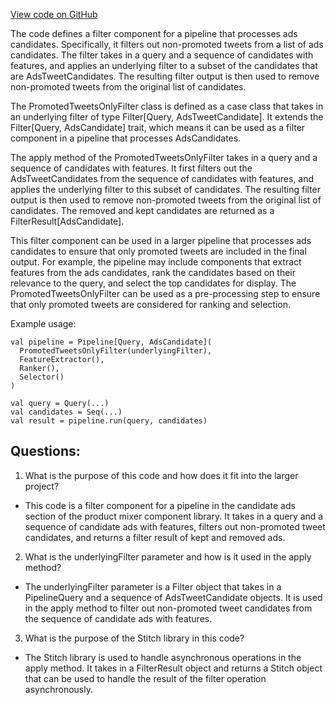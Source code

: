 [View code on GitHub](https://github.com/misbahsy/the-algorithm/product-mixer/component-library/src/main/scala/com/twitter/product_mixer/component_library/pipeline/candidate/ads/PromotedTweetsOnlyFilter.scala)

The code defines a filter component for a pipeline that processes ads candidates. Specifically, it filters out non-promoted tweets from a list of ads candidates. The filter takes in a query and a sequence of candidates with features, and applies an underlying filter to a subset of the candidates that are AdsTweetCandidates. The resulting filter output is then used to remove non-promoted tweets from the original list of candidates.

The PromotedTweetsOnlyFilter class is defined as a case class that takes in an underlying filter of type Filter[Query, AdsTweetCandidate]. It extends the Filter[Query, AdsCandidate] trait, which means it can be used as a filter component in a pipeline that processes AdsCandidates.

The apply method of the PromotedTweetsOnlyFilter takes in a query and a sequence of candidates with features. It first filters out the AdsTweetCandidates from the sequence of candidates with features, and applies the underlying filter to this subset of candidates. The resulting filter output is then used to remove non-promoted tweets from the original list of candidates. The removed and kept candidates are returned as a FilterResult[AdsCandidate].

This filter component can be used in a larger pipeline that processes ads candidates to ensure that only promoted tweets are included in the final output. For example, the pipeline may include components that extract features from the ads candidates, rank the candidates based on their relevance to the query, and select the top candidates for display. The PromotedTweetsOnlyFilter can be used as a pre-processing step to ensure that only promoted tweets are considered for ranking and selection.

Example usage:

```
val pipeline = Pipeline[Query, AdsCandidate](
  PromotedTweetsOnlyFilter(underlyingFilter),
  FeatureExtractor(),
  Ranker(),
  Selector()
)

val query = Query(...)
val candidates = Seq(...)
val result = pipeline.run(query, candidates)
```
## Questions: 
 1. What is the purpose of this code and how does it fit into the larger project? 
- This code is a filter component for a pipeline in the candidate ads section of the product mixer component library. It takes in a query and a sequence of candidate ads with features, filters out non-promoted tweet candidates, and returns a filter result of kept and removed ads.

2. What is the underlyingFilter parameter and how is it used in the apply method? 
- The underlyingFilter parameter is a Filter object that takes in a PipelineQuery and a sequence of AdsTweetCandidate objects. It is used in the apply method to filter out non-promoted tweet candidates from the sequence of candidate ads with features.

3. What is the purpose of the Stitch library in this code? 
- The Stitch library is used to handle asynchronous operations in the apply method. It takes in a FilterResult object and returns a Stitch object that can be used to handle the result of the filter operation asynchronously.